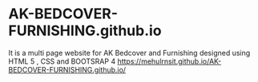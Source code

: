# AK-BEDCOVER-FURNISHING.github.io
It is a multi page website for AK Bedcover and Furnishing designed using HTML 5 , CSS and BOOTSRAP 4
https://mehulrnsit.github.io/AK-BEDCOVER-FURNISHING.github.io/
